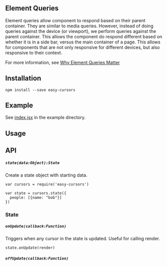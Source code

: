 Element Queries
---------------

Element queries allow component to respond based on their parent container. They are similar to media queries. However, instead of doing queries against the device (or viewport), we perform queries
against the parent container. This allows the component do respond different based on whether it is in a side bar, versus the main container of a page. This allows for components that are not only responsive for different devices, but also responsive to their context.

For more information, see [Why Element Queries Matter](http://hugogiraudel.com/2014/04/22/why-element-queries-matter/)


Installation
------------

    npm install --save easy-cursors

Example
-------

See [index.jsx](./example/index.jsx) in the example directory.

Usage
-----



API
---

##### `state(data:Object):State`

Create a state object with starting data.

    var cursors = require('easy-cursors')

    var state = cursors.state({
      people: [{name: "bob"}]
    })

### State

##### `onUpdate(callback:Function)`

Triggers when any cursor in the state is updated. Useful for calling render.

    state.onUpdate(render)

##### `offUpdate(callback:Function)`